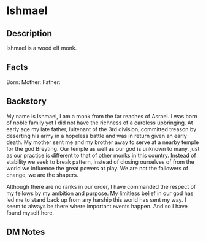 # Ishmael
## Description
Ishmael is a wood elf monk. 

## Facts
Born: 
Mother: 
Father: 

## Backstory
My name is Ishmael, I am a monk from the far reaches of Asrael. I was born of noble family yet I did not have the richness of a careless upbringing. At early age my late father, luitenant of the 3rd division, committed treason by deserting his army in a hopeless battle and was in return given an early death. My mother sent me and my brother away to serve at a nearby temple for the god Breyting. Our temple as well as our god is unknown to many, just as our practice is different to that of other monks in this country. Instead of stability we seek to break pattern, instead of closing ourselves of from the world we influence the great powers at play. We are not the followers of change, we are the shapers. 

Although there are no ranks in our order, I have commanded the respect of my fellows by my ambition and purpose.
My limitless belief in our god has led me to stand back up from any harship this world has sent my way.
I seem to always be there where important events happen. And so I have found myself here.

## DM Notes
